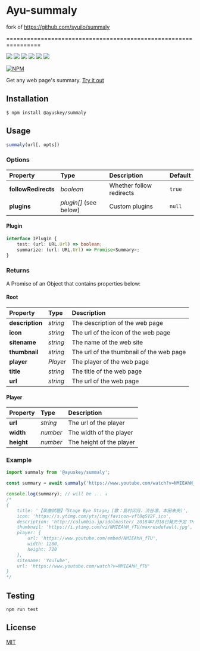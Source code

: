 # Ayu-summaly

 fork of <https://github.com/syuilo/summaly>

================================================================

[![][npm-badge]][npm-link]
[![][mit-badge]][mit]
[![][actions-badge]][actions-link]
[![][himawari-badge]][himasaku]
[![][sakurako-badge]][himasaku]
[![][work-badge]][work-badge]

[![NPM](https://nodei.co/npm/@ayuskey/summaly.png?downloads=true&downloadRank=true&stars=true)](https://www.npmjs.com/package/@ayuskey/summaly)

Get any web page's summary. [Try it out](https://runkit.com/npm/summaly)

Installation
----------------------------------------------------------------
`$ npm install @ayuskey/summaly`

Usage
----------------------------------------------------------------
``` javascript
summaly(url[, opts])
```

### Options

| Property            | Type                   | Description              | Default |
| :------------------ | :--------------------- | :----------------------- | :------ |
| **followRedirects** | *boolean*              | Whether follow redirects | `true`  |
| **plugins**         | *plugin[]* (see below) | Custom plugins           | `null`  |

#### Plugin

``` typescript
interface IPlugin {
	test: (url: URL.Url) => boolean;
	summarize: (url: URL.Url) => Promise<Summary>;
}
```

### Returns

A Promise of an Object that contains properties below:

#### Root

| Property        | Type     | Description                              |
| :-------------- | :------- | :--------------------------------------- |
| **description** | *string* | The description of the web page          |
| **icon**        | *string* | The url of the icon of the web page      |
| **sitename**    | *string* | The name of the web site                 |
| **thumbnail**   | *string* | The url of the thumbnail of the web page |
| **player**      | *Player* | The player of the web page               |
| **title**       | *string* | The title of the web page                |
| **url**         | *string* | The url of the web page                  |

#### Player

| Property        | Type     | Description                              |
| :-------------- | :------- | :--------------------------------------- |
| **url**         | *string* | The url of the player                    |
| **width**       | *number* | The width of the player                  |
| **height**      | *number* | The height of the player                 |

### Example

``` javascript
import summaly from '@ayuskey/summaly';

const summary = await summaly('https://www.youtube.com/watch?v=NMIEAhH_fTU');

console.log(summary); // will be ... ↓
/*
{
	title: '【楽曲試聴】「Stage Bye Stage」(歌：島村卯月、渋谷凛、本田未央)',
	icon: 'https://s.ytimg.com/yts/img/favicon-vfl8qSV2F.ico',
	description: 'http://columbia.jp/idolmaster/ 2018年7月18日発売予定 THE IDOLM@STER CINDERELLA GIRLS CG STAR LIVE Stage Bye Stage 歌：島村卯月、渋谷凛、本田未央 COCC-17495［CD1枚組］ ￥1,200＋税 収録内容 Tr...',
	thumbnail: 'https://i.ytimg.com/vi/NMIEAhH_fTU/maxresdefault.jpg',
	player: {
		url: 'https://www.youtube.com/embed/NMIEAhH_fTU',
		width: 1280,
		height: 720
	},
	sitename: 'YouTube',
	url: 'https://www.youtube.com/watch?v=NMIEAhH_fTU'
}
*/
```

Testing
----------------------------------------------------------------
`npm run test`

License
----------------------------------------------------------------
[MIT](LICENSE)

[npm-link]:       https://www.npmjs.com/package/@ayuskey/summaly
[npm-badge]:      https://img.shields.io/npm/v/@ayuskey/summaly.svg?style=flat-square
[mit]:            http://opensource.org/licenses/MIT
[mit-badge]:      https://img.shields.io/badge/license-MIT-444444.svg?style=flat-square
[actions-link]:    https://github.com/TeamBlackCrystal/summaly/actions
[actions-badge]:   https://img.shields.io/github/workflow/status/TeamBlackCrystal/summaly/Node.js%20CI?style=flat-square
[himasaku]:       https://himasaku.net
[himawari-badge]: https://img.shields.io/badge/%E5%8F%A4%E8%B0%B7-%E5%90%91%E6%97%A5%E8%91%B5-1684c5.svg?style=flat-square
[sakurako-badge]: https://img.shields.io/badge/%E5%A4%A7%E5%AE%A4-%E6%AB%BB%E5%AD%90-efb02a.svg?style=flat-square
[work-badge]:     https://img.shields.io/badge/work%20on-my%20machine-orange.svg?style=flat-square
